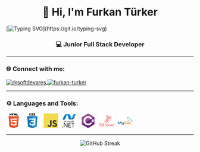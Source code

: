 <h1 align="center">👋 Hi, I'm Furkan Türker</h1>

[![Typing SVG](https://readme-typing-svg.demolab.com?font=Fira+Code&weight=600&size=30&letterSpacing=6px&pause=1000&color=1E90FF&background=33FF0700&center=true&vCenter=true&width=1000&height=80&lines=Welcome+to+my+GitHub+Profile!)](https://git.io/typing-svg)

<h3 align="center">💻 Junior Full Stack Developer</h3>

<p align="center">
</p>

---

<h3 align="left">🌐 Connect with me:</h3>
<p align="left">
  <a href="https://twitter.com/@softdevares" target="blank">
    <img align="center" src="https://raw.githubusercontent.com/rahuldkjain/github-profile-readme-generator/master/src/images/icons/Social/twitter.svg" alt="@softdevares" height="30" width="40" />
  </a>
  <a href="https://www.linkedin.com/in/furkanturker/" target="blank">
    <img align="center" src="https://raw.githubusercontent.com/rahuldkjain/github-profile-readme-generator/master/src/images/icons/Social/linked-in-alt.svg" alt="furkan-turker" height="30" width="40" />
  </a>
</p>

---

<h3 align="left">⚙️ Languages and Tools:</h3>
<div style="display: flex; flex-wrap: wrap; margin-right: 40px;">
  <a href="https://www.w3.org/html/" target="_blank" rel="noreferrer">
    <img src="https://raw.githubusercontent.com/devicons/devicon/master/icons/html5/html5-original-wordmark.svg" alt="html5" width="40" height="40" style="margin-right: 10px;"/>
  </a>
  <a href="https://www.w3schools.com/css/" target="_blank" rel="noreferrer">
    <img src="https://raw.githubusercontent.com/devicons/devicon/master/icons/css3/css3-original-wordmark.svg" alt="css3" width="40" height="40" style="margin-right: 10px;"/>
  </a>
  <a href="https://developer.mozilla.org/en-US/docs/Web/JavaScript" target="_blank" rel="noreferrer">
    <img src="https://raw.githubusercontent.com/devicons/devicon/master/icons/javascript/javascript-original.svg" alt="javascript" width="40" height="40" style="margin-right: 10px;"/>
  </a>
  <a href="https://dotnet.microsoft.com/" target="_blank" rel="noreferrer">
    <img src="https://raw.githubusercontent.com/devicons/devicon/master/icons/dot-net/dot-net-original-wordmark.svg" alt=".NET" width="40" height="40" style="margin-right: 10px;"/>
  </a>
  <a href="https://learn.microsoft.com/en-us/dotnet/csharp/" target="_blank" rel="noreferrer">
    <img src="https://raw.githubusercontent.com/devicons/devicon/master/icons/csharp/csharp-original.svg" alt="csharp" width="40" height="40" style="margin-right: 10px;"/>
  </a>
  <a href="https://www.microsoft.com/en-us/sql-server" target="_blank" rel="noreferrer">
    <img src="https://raw.githubusercontent.com/devicons/devicon/master/icons/microsoftsqlserver/microsoftsqlserver-plain-wordmark.svg" alt="mssql" width="40" height="40" style="margin-right: 10px;"/>
  </a>
  <a href="https://www.mysql.com/" target="_blank" rel="noreferrer">
    <img src="https://raw.githubusercontent.com/devicons/devicon/master/icons/mysql/mysql-original-wordmark.svg" alt="mysql" width="40" height="40" style="margin-right: 10px;"/>
  </a>
</div>

---

<p align="center">
  <img src="https://github-readme-streak-stats.herokuapp.com/?user=furkanturkerr&theme=tokyonight" alt="GitHub Streak" />
</p>
